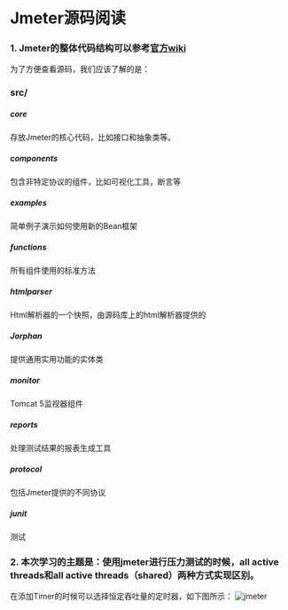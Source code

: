 Jmeter源码阅读
===============
### 1. Jmeter的整体代码结构可以参考[官方wiki](#https://wiki.apache.org/jmeter/DeveloperManual/DirStructure)
为了方便查看源码，我们应该了解的是：<br/>
### src/
##### core 
存放Jmeter的核心代码，比如接口和抽象类等。
##### components
包含非特定协议的组件，比如可视化工具，断言等
##### examples 
简单例子演示如何使用新的Bean框架
##### functions
所有组件使用的标准方法
##### htmlparser
Html解析器的一个快照，由源码库上的html解析器提供的
##### Jorphan
提供通用实用功能的实体类
##### monitor
Tomcat 5监视器组件
##### reports
处理测试结果的报表生成工具
##### protocol
包括Jmeter提供的不同协议
##### junit
测试
### 2. 本次学习的主题是：使用jmeter进行压力测试的时候，all active threads和all active threads（shared）两种方式实现区别。
在添加Timer的时候可以选择恒定吞吐量的定时器，如下图所示：
![jmeter](#https://github.com/szww3427/SZWW3427/blob/master/images/jmeter-add-timer.png)


